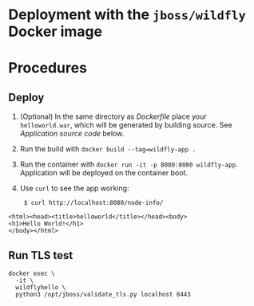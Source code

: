 # Deployment with the `jboss/wildfly` Docker image

# Procedures 

## Deploy

1. (Optional) In the same directory as _Dockerfile_ place your `helloworld.war`, which will be generated by building source.  See _Application source code_ below. 
2. Run the build with `docker build --tag=wildfly-app .`
3. Run the container with `docker run -it -p 8080:8080 wildfly-app`. Application will be deployed on the container boot.
4. Use `curl` to see the app working:

        $ curl http://localhost:8080/node-info/
```
<html><head><title>helloworld</title></head><body>
<h1>Hello World!</h1>
</body></html>
```

## Run TLS test

```
docker exec \
  -it \
  wildflyhello \
  python3 /opt/jboss/validate_tls.py localhost 8443
```


